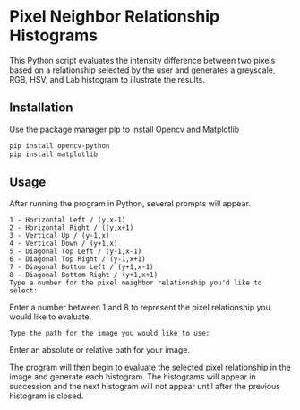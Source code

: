 # Pixel Neighbor Relationship Histograms

This Python script evaluates the intensity difference between two pixels based on a relationship selected by the user and generates a greyscale, RGB, HSV, and Lab histogram to illustrate the results.

## Installation

Use the package manager pip to install Opencv and Matplotlib

```bash
pip install opencv-python
pip install matplotlib
```

## Usage

After running the program in Python, several prompts will appear.

```
1 - Horizontal Left / (y,x-1)
2 - Horizontal Right / ((y,x+1)
3 - Vertical Up / (y-1,x)
4 - Vertical Down / (y+1,x)
5 - Diagonal Top Left / (y-1,x-1)
6 - Diagonal Top Right / (y-1,x+1)
7 - Diagonal Bottom Left / (y+1,x-1)
8 - Diagonal Bottom Right / (y+1,x+1)
Type a number for the pixel neighbor relationship you'd like to select:
```

Enter a number between 1 and 8 to represent the pixel relationship you would like to evaluate.

```
Type the path for the image you would like to use:
```

Enter an absolute or relative path for your image.

The program will then begin to evaluate the selected pixel relationship in the image and generate each histogram. The histograms will appear in succession and the next histogram will not appear until after the previous histogram is closed.
